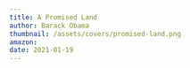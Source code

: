 ```yaml
---
title: A Promised Land
author: Barack Obama
thumbnail: /assets/covers/promised-land.png
amazon:
date: 2021-01-19
---
```

